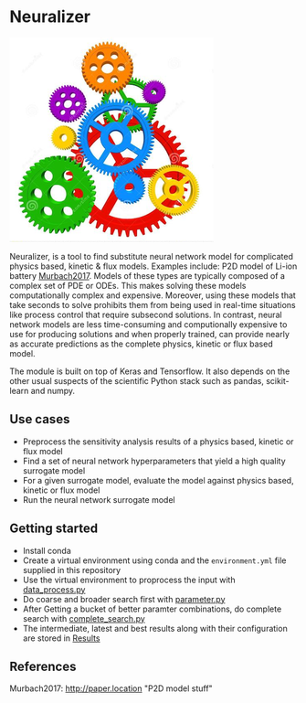 Neuralizer
==========

![Neuralizer logo](https://github.com/BeckResearchLab/Neuralizer/blob/organizer/Logo.png)

Neuralizer, is a tool to find substitute neural network model for complicated physics based, kinetic & flux models. Examples include: P2D model of Li-ion battery [Murbach2017](#Murbach2017). Models of these types are typically composed of a complex set of PDE or ODEs. This makes solving these models computationally complex and expensive.  Moreover, using these models that take seconds to solve prohibits them from being used in real-time situations like process control that require subsecond solutions. In contrast, neural network models are less time-consuming and computionally expensive to use for producing solutions and when properly trained, can provide nearly as accurate predictions as the complete physics, kinetic or flux based model.

The module is built on top of Keras and Tensorflow.  It also depends on the other usual suspects of the scientific Python stack such as pandas, scikit-learn and numpy.

Use cases
----------------
* Preprocess the sensitivity analysis results of a physics based, kinetic or flux model
* Find a set of neural network hyperparameters that yield a high quality surrogate model
* For a given surrogate model, evaluate the model against physics based, kinetic or flux model
* Run the neural network surrogate model

Getting started
-----------------
* Install conda
* Create a virtual environment using conda and the `environment.yml` file supplied in this repository
* Use the virtual environment to proprocess the input with [data_process.py](https://github.com/BeckResearchLab/Neuralizer/blob/organizer/model_create/data_process.py)
* Do coarse and broader  search first with [parameter.py](https://github.com/BeckResearchLab/Neuralizer/blob/organizer/model_create/parameter.py)
* After Getting a bucket of better paramter combinations, do complete search with [complete_search.py](https://github.com/BeckResearchLab/Neuralizer/blob/organizer/model_create/complete_search.py)
* The intermediate, latest and best results along with their configuration are stored in [Results](https://github.com/BeckResearchLab/Neuralizer/tree/organizer/model_create/Results)


References
-----------------
<a name="Murbach2017">Murbach2017: http://paper.location "P2D model stuff"</a>
